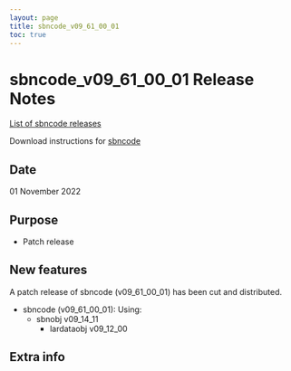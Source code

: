 ```yaml
---
layout: page
title: sbncode_v09_61_00_01
toc: true
---
```


sbncode_v09_61_00_01 Release Notes
=======================================================================================

[List of sbncode releases](https://sbnsoftware.github.io/AnalysisInfrastructure/ReleaseManagement/Releases/List_of_SBN_code_releases)

Download instructions for [sbncode]()

Date
---------------------------------------------------
01 November 2022

Purpose
---------------------------------------------------
* Patch release

New features
---------------------------------------------------
A patch release of sbncode (v09_61_00_01)  has been cut and distributed.

* sbncode (v09_61_00_01):
  Using:
  * sbnobj              v09_14_11
    * lardataobj        v09_12_00  
  

Extra info
---------------------------------------------------
